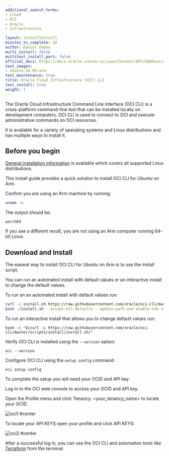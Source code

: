 ```yaml
---
additional_search_terms:
- cloud
- OCI
- Oracle
- infrastructure

layout: installtoolsall
minutes_to_complete: 10
author: Daniel Gubay
multi_install: false
multitool_install_part: false
official_docs: https://docs.oracle.com/en-us/iaas/Content/API/SDKDocs/cliinstall.htm
test_images:
- ubuntu-24.04-arm
test_maintenance: true
title: Oracle Cloud Infrastructure (OCI) CLI
tool_install: true
weight: 1
---
```


The Oracle Cloud Infrastructure Command Line Interface (OCI CLI) is a cross-platform command-line tool that can be installed locally on development computers. OCI CLI is used to connect to OCI and execute administrative commands on OCI resources.

It is available for a variety of operating systems and Linux distributions and has multiple ways to install it.

## Before you begin

[General installation information](https://docs.oracle.com/en-us/iaas/Content/API/SDKDocs/cliinstall.htm#InstallingCLI__linux_and_unix) is available which covers all supported Linux distributions.

This install guide provides a quick solution to install OCI CLI for Ubuntu on Arm.

Confirm you are using an Arm machine by running:

```bash
uname -m
```

The output should be:

```output
aarch64
```

If you see a different result, you are not using an Arm computer running 64-bit Linux.

## Download and Install

The easiest way to install OCI CLI for Ubuntu on Arm is to use the install script.

You can run an automated install with default values or an interactive install to change the default values.

To run an an automated install with default values run:

```bash { target="ubuntu-24.04-arm" }
curl -o install.sh https://raw.githubusercontent.com/oracle/oci-cli/master/scripts/install/install.sh
bash ./install.sh --accept-all-defaults --update-path-and-enable-tab-completion --rc-file-path $HOME/.bashrc
```

To run an interactive install that allows you to change default values run:

```console
bash -c "$(curl -L https://raw.githubusercontent.com/oracle/oci-cli/master/scripts/install/install.sh)"
```

Verify OCI CLI is installed using the `--version` option:

```console
oci --version
```

Configure OCI CLI using the `setup config` command:

```console
oci setup config
```

To complete the setup you will need your OCID and API key.

Log in to the OCI web console to access your OCID and API key.

Open the Profile menu and click Tenancy: <your_tenancy_name> to locate your OCID.

![oci1 #center](https://github.com/ArmDeveloperEcosystem/arm-learning-paths/assets/40816837/7d5faf0a-2b62-41a8-ac1c-66e11aa01e5d)

To locate your API KEYS open your profile and click API KEYS:

![oci2 #center](https://github.com/ArmDeveloperEcosystem/arm-learning-paths/assets/40816837/7844c9fa-7307-450e-82f4-90116fab6ece "Click add API key, from there generate your API key pair")

After a successful log in, you can use the OCI CLI and automation tools like [Terraform](/install-guides/terraform/) from the terminal.
